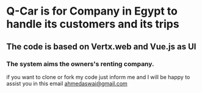 # Q-Car is for Company in Egypt to handle its customers and its trips
## The code is based on Vertx.web and Vue.js as UI
### The system aims the owners's renting company.
if you want to clone or fork my code just inform me and I will be happy to assist you in this email ahmedaswai@gmail.com

